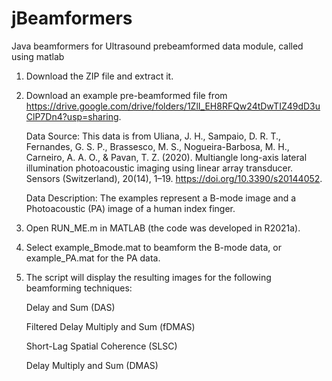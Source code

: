 # jBeamformers
Java beamformers for Ultrasound prebeamformed data module, called using matlab

1.    Download the ZIP file and extract it.

2.    Download an example pre-beamformed file from https://drive.google.com/drive/folders/1ZlI_EH8RFQw24tDwTIZ49dD3uClP7Dn4?usp=sharing.

        Data Source: This data is from Uliana, J. H., Sampaio, D. R. T., Fernandes, G. S. P., Brassesco, M. S., Nogueira-Barbosa, M. H., Carneiro, A. A. O., & Pavan, T. Z. (2020).
        Multiangle long-axis lateral illumination photoacoustic imaging using linear array transducer. Sensors (Switzerland), 20(14), 1–19. https://doi.org/10.3390/s20144052.

        Data Description: The examples represent a B-mode image and a Photoacoustic (PA) image of a human index finger.

 3.   Open RUN_ME.m in MATLAB (the code was developed in R2021a).

 4.   Select example_Bmode.mat to beamform the B-mode data, or example_PA.mat for the PA data.

 5.   The script will display the resulting images for the following beamforming techniques:

        Delay and Sum (DAS)

        Filtered Delay Multiply and Sum (fDMAS)

        Short-Lag Spatial Coherence (SLSC)

        Delay Multiply and Sum (DMAS)
